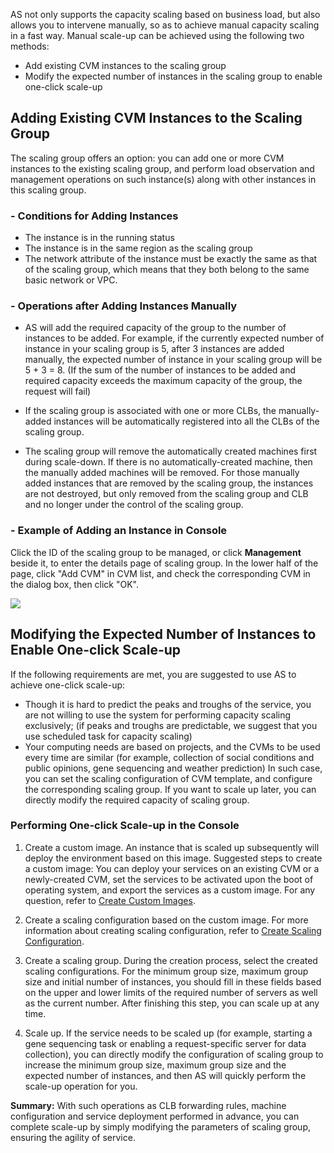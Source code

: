 AS not only supports the capacity scaling based on business load, but also allows you to intervene manually, so as to achieve manual capacity scaling in a fast way. Manual scale-up can be achieved using the following two methods:

- Add existing CVM instances to the scaling group
- Modify the expected number of instances in the scaling group to enable one-click scale-up

## Adding Existing CVM Instances to the Scaling Group

The scaling group offers an option: you can add one or more CVM instances to the existing scaling group, and perform load observation and management operations on such instance(s) along with other instances in this scaling group.

### - Conditions for Adding Instances

- The instance is in the running status
- The instance is in the same region as the scaling group
- The network attribute of the instance must be exactly the same as that of the scaling group, which means that they both belong to the same basic network or VPC.

### - Operations after Adding Instances Manually

- AS will add the required capacity of the group to the number of instances to be added. For example, if the currently expected number of instance in your scaling group is 5, after 3 instances are added manually, the expected number of instance in your scaling group will be 5 + 3 = 8. (If the sum of the number of instances to be added and required capacity exceeds the maximum capacity of the group, the request will fail)

- If the scaling group is associated with one or more CLBs, the manually-added instances will be automatically registered into all the CLBs of the scaling group.

- The scaling group will remove the automatically created machines first during scale-down. If there is no automatically-created machine, then the manually added machines will be removed. For those manually added instances that are removed by the scaling group, the instances are not destroyed, but only removed from the scaling group and CLB and no longer under the control of the scaling group.

### - Example of Adding an Instance in Console

Click the ID of the scaling group to be managed, or click **Management** beside it, to enter the details page of scaling group. In the lower half of the page, click "Add CVM" in CVM list, and check the corresponding CVM in the dialog box, then click "OK".

![](https://mc.qcloudimg.com/static/img/7fab080a771cd36a18cd669a6e6cf78b/1.jpg)


## Modifying the Expected Number of Instances to Enable One-click Scale-up

If the following requirements are met, you are suggested to use AS to achieve one-click scale-up:

- Though it is hard to predict the peaks and troughs of the service, you are not willing to use the system for performing capacity scaling exclusively; (if peaks and troughs are predictable, we suggest that you use scheduled task for capacity scaling)
- Your computing needs are based on projects, and the CVMs to be used every time are similar (for example, collection of social conditions and public opinions, gene sequencing and weather prediction)
In such case, you can set the scaling configuration of CVM template, and configure the corresponding scaling group. If you want to scale up later, you can directly modify the required capacity of scaling group.


### Performing One-click Scale-up in the Console

1. Create a custom image.
An instance that is scaled up subsequently will deploy the environment based on this image.
Suggested steps to create a custom image: You can deploy your services on an existing CVM or a newly-created CVM, set the services to be activated upon the boot of operating system, and export the services as a custom image.
For any question, refer to [Create Custom Images](https://www.cloud.tencent.com/document/product/213/4942).

2. Create a scaling configuration based on the custom image.
For more information about creating scaling configuration, refer to [Create Scaling Configuration](https://www.cloud.tencent.com/document/product/377/8544).

3. Create a scaling group.
During the creation process, select the created scaling configurations. For the minimum group size, maximum group size and initial number of instances, you should fill in these fields based on the upper and lower limits of the required number of servers as well as the current number. After finishing this step, you can scale up at any time.

4. Scale up.
If the service needs to be scaled up (for example, starting a gene sequencing task or enabling a request-specific server for data collection), you can directly modify the configuration of scaling group to increase the minimum group size, maximum group size and the expected number of instances, and then AS will quickly perform the scale-up operation for you.

**Summary:** With such operations as CLB forwarding rules, machine configuration and service deployment performed in advance, you can complete scale-up by simply modifying the parameters of scaling group, ensuring the agility of service.
